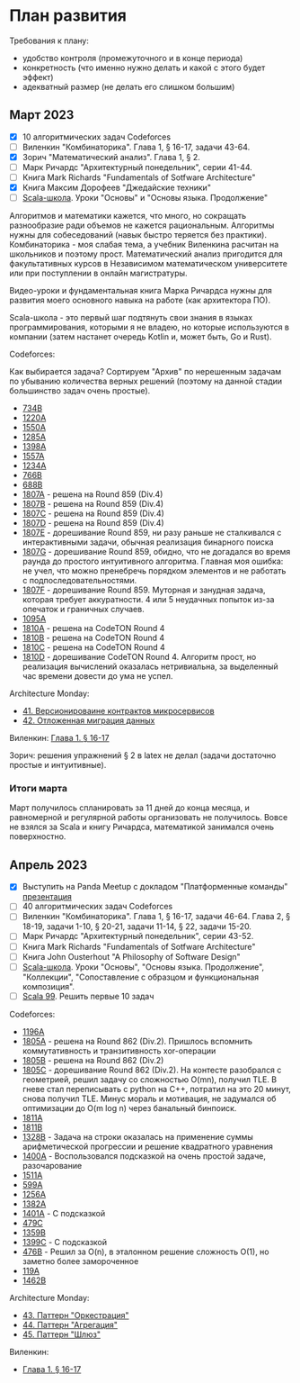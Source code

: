 # План развития

Требования к плану:

- удобство контроля (промежуточного и в конце периода)
- конкретность (что именно нужно делать и какой с этого будет эффект)
- адекватный размер (не делать его слишком большим)

## Март 2023

- [X] 10 алгоритмических задач Codeforces
- [ ] Виленкин "Комбинаторика". Глава 1, § 16-17, задачи 43-64.
- [X] Зорич "Математический анализ". Глава 1, § 2.
- [ ] Марк Ричардс "Архитектурный понедельник", серии 41-44.
- [ ] Книга Mark Richards "Fundamentals of Sotfware Architecture"
- [X] Книга Максим Дорофеев "Джедайские техники"
- [ ] [Scala-школа](https://twitter.github.io/scala_school/ru/). Уроки "Основы" и "Основы языка. Продолжение"

Алгоритмов и математики кажется, что много, но сокращать разнообразие ради объемов не кажется рациональным. Алгоритмы нужны для собеседований (навык быстро теряется без практики). Комбинаторика - моя слабая тема, а учебник Виленкина расчитан на школьников и поэтому прост. Математический анализ пригодится для факультативных курсов в Независимом математическом университете или при поступлении в онлайн магистратуры.

Видео-уроки и фундаментальная книга Марка Ричардса нужны для развития моего основного навыка на работе (как архитектора ПО).

Scala-школа - это первый шаг подтянуть свои знания в языках программирования, которыми я не владею, но которые используются в компании (затем настанет очередь Kotlin и, может быть, Go и Rust).

Codeforces:

Как выбирается задача? Сортируем "Архив" по нерешенным задачам по убыванию количества верных решений (поэтому на данной стадии большинство задач очень простые).

- [734B](/algorithms/codeforces/734b.py)
- [1220A](/algorithms/codeforces/1220a.py)
- [1550A](/algorithms/codeforces/1550a.py)
- [1285A](/algorithms/codeforces/1285a.py)
- [1398A](/algorithms/codeforces/1398a.py)
- [1557A](/algorithms/codeforces/1557a.py)
- [1234A](/algorithms/codeforces/1234a.py)
- [766B](/algorithms/codeforces/766b.py)
- [688B](/algorithms/codeforces/688b.py)
- [1807A](/algorithms/codeforces/1807a.py) - решена на Round 859 (Div.4)
- [1807B](/algorithms/codeforces/1807b.py) - решена на Round 859 (Div.4)
- [1807C](/algorithms/codeforces/1807c.py) - решена на Round 859 (Div.4)
- [1807D](/algorithms/codeforces/1807d.py) - решена на Round 859 (Div.4)
- [1807E](/algorithms/codeforces/1807e.py) - дорешивание Round 859, ни разу раньше не сталкивался с интерактивными задачи, обычная реализация бинарного поиска
- [1807G](/algorithms/codeforces/1807g1.py) - дорешивание Round 859, обидно, что не догадался во время раунда до простого интуитивного алгоритма. Главная моя ошибка: не учел, что можно пренебречь порядком элементов и не работать с подпоследовательностями.
- [1807F](/algorithms/codeforces/1807f.py) - дорешивание Round 859. Муторная и занудная задача, которая требует аккуратности. 4 или 5 неудачных попыток из-за опечаток и граничных случаев.
- [1095A](/algorithms/codeforces/1095a.py)
- [1810A](/algorithms/codeforces/1810a.py) - решена на CodeTON Round 4
- [1810B](/algorithms/codeforces/1810b.py) - решена на CodeTON Round 4
- [1810C](/algorithms/codeforces/1810c.py) - решена на CodeTON Round 4
- [1810D](/algorithms/codeforces/1810d.py) - дорешивание CodeTON Round 4. Алгоритм прост, но реализация вычислений оказалась нетривиальна, за выделенный час времени довести до ума не успел.

Architecture Monday:

- [41. Версионироваине контрактов микросервисов](Software%20Architecture%20Monday.md#41-microservices-contract-versioning)
- [42. Отложенная миграция данных](Software%20Architecture%20Monday.md#42-microservices-deffered-data-migration)

Виленкин: [Глава 1. § 16-17](/courses/%D0%92%D0%B8%D0%BB%D0%B5%D0%BD%D0%BA%D0%B8%D0%BD%20%D0%9A%D0%BE%D0%BC%D0%B1%D0%B8%D0%BD%D0%B0%D1%82%D0%BE%D1%80%D0%B8%D0%BA%D0%B0/1.md#-16-17)

Зорич: решения упражнений § 2 в latex не делал (задачи достаточно простые и интуитивные).

### Итоги марта

Март получилось спланировать за 11 дней до конца месяца, и равномерной и регулярной работы организовать не получилось. Вовсе не взялся за Scala и книгу Ричардса, математикой занимался очень поверхностно.

## Апрель 2023

- [X] Выступить на Panda Meetup с докладом "Платформенные команды" [презентация](/slides/panda-meetup-52.pdf)
- [ ] 40 алгоритмических задач Codeforces
- [ ] Виленкин "Комбинаторика". Глава 1, § 16-17, задачи 46-64. Глава 2, § 18-19, задачи 1-10, § 20-21, задачи 11-14, § 22, задачи 15-20.
- [ ] Марк Ричардс "Архитектурный понедельник", серии 43-52.
- [ ] Книга Mark Richards "Fundamentals of Sotfware Architecture"
- [ ] Книга John Ousterhout "A Philosophy of Software Design"
- [ ] [Scala-школа](https://twitter.github.io/scala_school/ru/). Уроки "Основы", "Основы языка. Продолжение", "Коллекции", "Сопоставление с образцом и функциональная композиция".
- [ ] [Scala 99](https://aperiodic.net/phil/scala/s-99/). Решить первые 10 задач

Codeforces:

- [1196A](/algorithms/codeforces/1196a.py)
- [1805A](/algorithms/codeforces/1805a.py) - решена на Round 862 (Div.2). Пришлось вспомнить коммутативность и транзитивность xor-операции
- [1805B](/algorithms/codeforces/1805b.py) - решена на Round 862 (Div.2)
- [1805C](/algorithms/codeforces/1805c.py) - дорешивание Round 862 (Div.2). На контесте разобрался с геометрией, решил задачу со сложностью O(mn), получил TLE. В гневе стал переписывать с python на C++, потратил на это 20 минут, снова получил TLE. Минус мораль и мотивация, не задумался об оптимизации до O(m log n) через банальный бинпоиск.
- [1811A](/algorithms/codeforces/1811a.py)
- [1811B](/algorithms/codeforces/1811b.py)
- [1328B](/algorithms/codeforces/1328b.py) - Задача на строки оказалась на применение суммы арифметической прогрессии и решение квадратного уравнения
- [1400A](/algorithms/codeforces/1400a.py) - Воспользовался подсказкой на очень простой задаче, разочарование
- [1511A](/algorithms/codeforces/1511a.py)
- [599A](/algorithms/codeforces/599a.py)
- [1256A](/algorithms/codeforces/1256a.py)
- [1382A](/algorithms/codeforces/1382a.py)
- [1401A](/algorithms/codeforces/1401a.py) - С подсказкой
- [479C](/algorithms/codeforces/479c.py)
- [1359B](/algorithms/codeforces/1359b.py)
- [1399C](/algorithms/codeforces/1399c.py) - С подсказкой
- [476B](/algorithms/codeforces/476b.py) - Решил за O(n), в эталонном решение сложность O(1), но заметно более замороченное
- [119A](/algorithms/codeforces/119a.py)
- [1462B](/algorithms/codeforces/1462b.py)

Architecture Monday:

- [43. Паттерн "Оркестрация"](Software%20Architecture%20Monday.md#43-microservices-orchestration-pattern)
- [44. Паттерн "Агрегация"](Software%20Architecture%20Monday.md#44-microservices-aggregation-pattern)
- [45. Паттерн "Шлюз"](Software%20Architecture%20Monday.md#45-microservices-gateway-pattern)

Виленкин:

- [Глава 1. § 16-17](/courses/%D0%92%D0%B8%D0%BB%D0%B5%D0%BD%D0%BA%D0%B8%D0%BD%20%D0%9A%D0%BE%D0%BC%D0%B1%D0%B8%D0%BD%D0%B0%D1%82%D0%BE%D1%80%D0%B8%D0%BA%D0%B0/1.md#-16-17)

